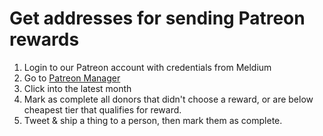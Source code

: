 # Get addresses for sending Patreon rewards

1. Login to our Patreon account with credentials from Meldium
2. Go to [Patreon Manager](https://www.patreon.com/manageRewards)
3. Click into the latest month
4. Mark as complete all donors that didn't choose a reward, or are below cheapest tier that qualifies for reward.
5. Tweet & ship a thing to a person, then mark them as complete.
